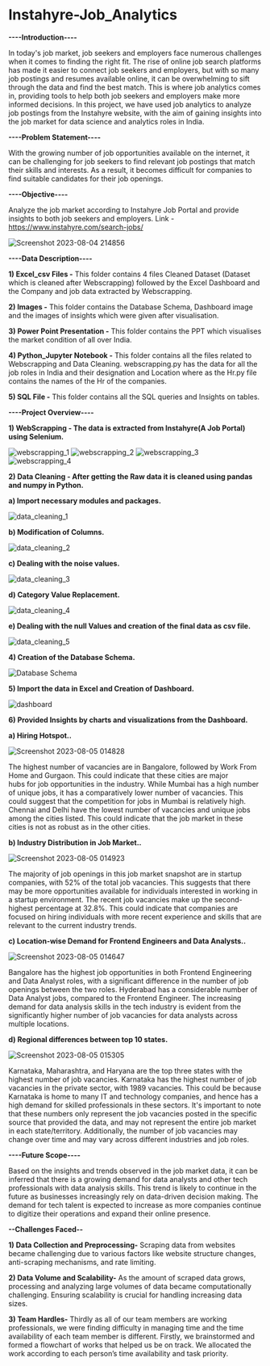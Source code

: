 # Instahyre-Job_Analytics

**----Introduction----**

In today's job market, job seekers and employers face numerous challenges when it comes to finding the right fit. The rise of online job search platforms has made it easier to connect job seekers and employers, but with so many job postings and resumes available online, it can be overwhelming to sift through the data and find the best match. This is where job analytics comes in, providing tools to help both job seekers and employers make more informed decisions. In this project, we have used job analytics to analyze job postings from the Instahyre website, with the aim of gaining insights into the job market for data science and analytics roles in India.

**----Problem Statement----**

With the growing number of job opportunities available on the internet, it can be challenging for job seekers to find relevant job postings that match their skills and interests. As a result, it becomes difficult for companies to find suitable candidates for their job openings.

**----Objective----**

Analyze the job market according to Instahyre Job Portal and provide insights to both job seekers and employers.
Link - https://www.instahyre.com/search-jobs/

![Screenshot 2023-08-04 214856](https://github.com/tuneerdutta/Job_Analytics_Project/assets/131517578/03a5acbb-10b8-44b3-b31f-0c9ca9cbfce1)



**----Data Description----**


**1) Excel_csv Files -** This folder contains 4 files Cleaned Dataset (Dataset which is cleaned after Webscrapping) followed by the Excel Dashboard and the Company and job data extracted by Webscrapping.
                      
**2) Images -** This folder contains the Database Schema, Dashboard image and the images of insights which were given after visualisation.

**3) Power Point Presentation -** This folder contains the PPT which visualises the market condition of all over India.

**4) Python_Jupyter Notebook -** This folder contains all the files related to Webscrapping and Data Cleaning. webscrapping.py has the data for all the job roles in India and their designation and Location where as the Hr.py file contains the names of the  Hr of the companies. 
                                
**5) SQL File -** This folder contains all the SQL queries and Insights on tables.



**----Project Overview----**


**1) WebScrapping - The data is extracted from Instahyre(A Job Portal) using Selenium.**

![webscrapping_1](https://github.com/tuneerdutta/Job_Analytics_Project/assets/131517578/df483f7a-7463-4ad8-a71a-7e1c32b976eb)
![webscrapping_2](https://github.com/tuneerdutta/Job_Analytics_Project/assets/131517578/1717a6a6-8d9e-489b-bb50-4dbcf2777d1b)
![webscrapping_3](https://github.com/tuneerdutta/Job_Analytics_Project/assets/131517578/d3001359-153b-4f7c-bee8-e34b15ac6f3d)
![webscrapping_4](https://github.com/tuneerdutta/Job_Analytics_Project/assets/131517578/051fde6f-440f-4d47-8a82-ff1f1aadd652)

**2) Data Cleaning - After getting the Raw data it is cleaned using pandas and numpy in Python.**

   **a) Import necessary modules and packages.**
   
   ![data_cleaning_1](https://github.com/tuneerdutta/Job_Analytics_Project/assets/131517578/f56d90b8-e952-4506-83f2-0a80010eb9a4)

   **b) Modification of Columns.**

   ![data_cleaning_2](https://github.com/tuneerdutta/Job_Analytics_Project/assets/131517578/c6738ff6-b799-461d-a044-31c392931ef3)

   **c) Dealing with the noise values.**

   ![data_cleaning_3](https://github.com/tuneerdutta/Job_Analytics_Project/assets/131517578/db37e265-b4fb-4d17-9d08-a22e383299d6)

   **d) Category Value Replacement.**

   ![data_cleaning_4](https://github.com/tuneerdutta/Job_Analytics_Project/assets/131517578/1c2d9633-1ee5-42a5-9519-8cb3a0a93122)

   **e) Dealing with the null Values and creation of the final data as csv file.**

   ![data_cleaning_5](https://github.com/tuneerdutta/Job_Analytics_Project/assets/131517578/61a8cc0e-f734-48e0-9bbc-08ef46568d50)

**4) Creation of the Database Schema.**

   ![Database Schema](https://github.com/tuneerdutta/Job_Analytics_Project/assets/131517578/6b03665a-0af3-4683-b60f-f191b2e55d82)
   

**5) Import the data in Excel and Creation of Dashboard.**

   ![dashboard](https://github.com/tuneerdutta/Job_Analytics_Project/assets/131517578/538bbbf1-65c1-405c-bb07-45bf957fe967)
   

**6) Provided Insights by charts and visualizations from the Dashboard.**


  **a) Hiring Hotspot..**


  ![Screenshot 2023-08-05 014828](https://github.com/tuneerdutta/Job_Analytics_Project/assets/131517578/e4f37503-f545-4fc6-9f0d-c806b88cd9c0)

  The highest number of vacancies are in Bangalore, followed by Work From Home and Gurgaon. This could indicate that these cities are major   
  hubs for job opportunities in the industry. While Mumbai has a high number of unique jobs, it has a comparatively lower number of 
  vacancies. This could suggest that the competition for jobs in Mumbai is relatively high. Chennai and Delhi have the lowest number of 
  vacancies and unique jobs among the cities listed. This could indicate that the job market in these cities is not as robust as in the other 
  cities.


  **b) Industry Distribution in Job Market..**


  ![Screenshot 2023-08-05 014923](https://github.com/tuneerdutta/Job_Analytics_Project/assets/131517578/8af92636-4c9c-42ce-b6f8-722844c6e8f0)

  The majority of job openings in this job market snapshot are in startup companies, with 52% of the total job vacancies. This suggests that 
  there may be more opportunities available for individuals interested in working in a startup environment. The recent job vacancies make up 
  the second-highest percentage at 32.8%. This could indicate that companies are focused on hiring individuals with more recent experience 
  and 
  skills that are relevant to the current industry trends.


  **c) Location-wise Demand for Frontend Engineers and Data Analysts..** 


  ![Screenshot 2023-08-05 014647](https://github.com/tuneerdutta/Job_Analytics_Project/assets/131517578/a3b29176-9242-423e-b84c-93355a34c728)

Bangalore has the highest job opportunities in both Frontend Engineering and Data Analyst roles, with a significant difference in the number of job openings between the two roles. Hyderabad has a considerable number of Data Analyst jobs, compared to the Frontend Engineer. The increasing demand for data analysis skills in the tech industry is evident from the significantly higher number of job vacancies for data analysts across multiple locations.


**d) Regional differences between top 10 states.**


![Screenshot 2023-08-05 015305](https://github.com/tuneerdutta/Job_Analytics_Project/assets/131517578/6de668a0-b450-4527-a595-f375a25fa596)


Karnataka, Maharashtra, and Haryana are the top three states with the highest number of job vacancies. Karnataka has the highest number of job vacancies in the private sector, with 1989 vacancies. This could be because Karnataka is home to many IT and technology companies, and hence has a high demand for skilled professionals in these sectors. It's important to note that these numbers only represent the job vacancies posted in the specific source that provided the data, and may not represent the entire job market in each state/territory. Additionally, the number of job vacancies may change over time and may vary across different industries and job roles.



**----Future Scope----**


Based on the insights and trends observed in the job market data, it can be inferred that there is a growing demand for data analysts and other tech professionals with data analysis skills. This trend is likely to continue in the future as businesses increasingly rely on data-driven decision making. The demand for tech talent is expected to increase as more companies continue to digitize their operations and expand their online presence.



**--Challenges Faced--**

**1) Data Collection and Preprocessing-** Scraping data from websites became challenging due to various factors like website structure changes, anti-scraping mechanisms, and rate limiting.

**2) Data Volume and Scalability-** As the amount of scraped data grows, processing and analyzing large volumes of data became computationally challenging. Ensuring scalability is crucial for handling increasing data sizes.

**3) Team Hardles-** Thirdly as all of our team members are working professionals, we were finding difficulty in managing time and the time availability of each team member is different. Firstly, we brainstormed and formed a flowchart of works that helped us be on track. We allocated the work according to each person’s time availability and task priority.





